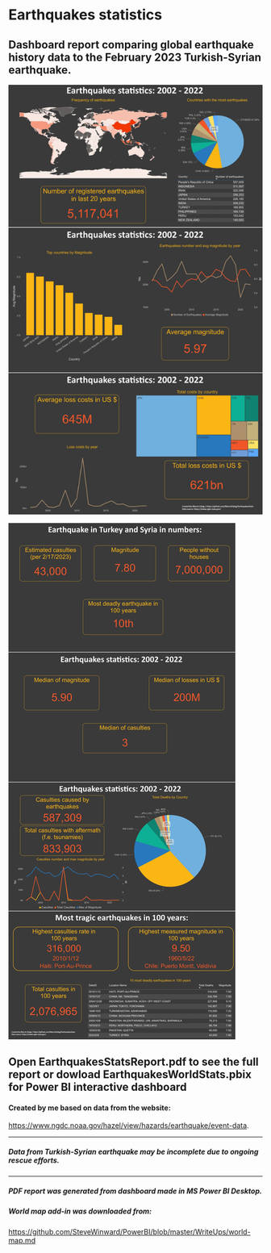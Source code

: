 # **Earthquakes statistics**

## Dashboard report comparing global earthquake history data to the February 2023 Turkish-Syrian earthquake.

![](/EarthquakesWorldStats_01.jpg "Report - Part 1")


![](/EarthquakesWorldStats_02.jpg "Report - Part 2")


## Open EarthquakesStatsReport.pdf to see the full report or dowload EarthquakesWorldStats.pbix for Power BI interactive dashboard

#### Created by me based on data from the website: 
https://www.ngdc.noaa.gov/hazel/view/hazards/earthquake/event-data.
___

##### Data from Turkish-Syrian earthquake may be incomplete due to ongoing rescue efforts. 
___

##### PDF report was generated from dashboard made in MS Power BI Desktop.
##### World map add-in was downloaded from: 
https://github.com/SteveWinward/PowerBI/blob/master/WriteUps/world-map.md
